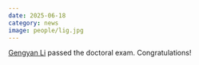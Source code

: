 ```yaml
---
date: 2025-06-18
category: news
image: people/lig.jpg
---
```


[Gengyan Li](/people/lig) passed the doctoral exam. Congratulations!

